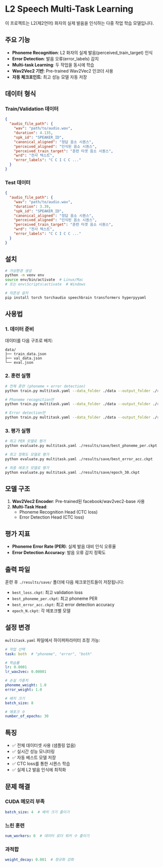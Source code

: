 # L2 Speech Multi-Task Learning

이 프로젝트는 L2(제2언어) 화자의 실제 발음을 인식하는 다중 작업 학습 모델입니다.

## 주요 기능

- **Phoneme Recognition**: L2 화자의 실제 발음(perceived_train_target) 인식
- **Error Detection**: 발음 오류(error_labels) 감지
- **Multi-task Learning**: 두 작업을 동시에 학습
- **Wav2Vec2 기반**: Pre-trained Wav2Vec2 인코더 사용
- **자동 체크포인트**: 최고 성능 모델 자동 저장

## 데이터 형식

### Train/Validation 데이터
```json
{
  "audio_file_path": {
    "wav": "path/to/audio.wav",
    "duration": 4.135,
    "spk_id": "SPEAKER_ID",
    "canonical_aligned": "정답 음소 시퀀스",
    "perceived_aligned": "인식된 음소 시퀀스",
    "perceived_train_target": "훈련 타겟 음소 시퀀스",
    "wrd": "전사 텍스트",
    "error_labels": "C C I C C ..."
  }
}
```

### Test 데이터
```json
{
  "audio_file_path": {
    "wav": "path/to/audio.wav",
    "duration": 3.39,
    "spk_id": "SPEAKER_ID", 
    "canonical_aligned": "정답 음소 시퀀스",
    "perceived_aligned": "인식된 음소 시퀀스",
    "perceived_train_target": "훈련 타겟 음소 시퀀스",
    "wrd": "전사 텍스트",
    "error_labels": "C C I C C ..."
  }
}
```

## 설치

```bash
# 가상환경 생성
python -m venv env
source env/bin/activate  # Linux/Mac
# 또는 env\Scripts\activate  # Windows

# 의존성 설치
pip install torch torchaudio speechbrain transformers hyperpyyaml
```

## 사용법

### 1. 데이터 준비
데이터를 다음 구조로 배치:
```
data/
├── train_data.json
├── val_data.json
└── eval.json
```

### 2. 훈련 실행
```bash
# 전체 훈련 (phoneme + error detection)
python train.py multitask.yaml --data_folder ./data --output_folder ./results --device cuda

# Phoneme recognition만
python train.py multitask.yaml --data_folder ./data --output_folder ./results --device cuda task=phoneme

# Error detection만  
python train.py multitask.yaml --data_folder ./data --output_folder ./results --device cuda task=error
```

### 3. 평가 실행
```bash
# 최고 PER 모델로 평가
python evaluate.py multitask.yaml ./results/save/best_phoneme_per.ckpt

# 최고 정확도 모델로 평가
python evaluate.py multitask.yaml ./results/save/best_error_acc.ckpt

# 최종 에포크 모델로 평가
python evaluate.py multitask.yaml ./results/save/epoch_30.ckpt
```

## 모델 구조

1. **Wav2Vec2 Encoder**: Pre-trained된 facebook/wav2vec2-base 사용
2. **Multi-Task Head**: 
   - Phoneme Recognition Head (CTC loss)
   - Error Detection Head (CTC loss)

## 평가 지표

- **Phoneme Error Rate (PER)**: 실제 발음 대비 인식 오류율
- **Error Detection Accuracy**: 발음 오류 감지 정확도

## 출력 파일

훈련 후 `./results/save/` 폴더에 다음 체크포인트들이 저장됩니다:

- `best_loss.ckpt`: 최고 validation loss
- `best_phoneme_per.ckpt`: 최고 phoneme PER
- `best_error_acc.ckpt`: 최고 error detection accuracy
- `epoch_N.ckpt`: 각 에포크별 모델

## 설정 변경

`multitask.yaml` 파일에서 하이퍼파라미터 조정 가능:

```yaml
# 작업 선택
task: both  # "phoneme", "error", "both"

# 학습률
lr: 0.0001
lr_wav2vec: 0.00001

# 손실 가중치
phoneme_weight: 1.0
error_weight: 1.0

# 배치 크기
batch_size: 8

# 에포크 수
number_of_epochs: 30
```

## 특징

- ✅ 전체 데이터셋 사용 (샘플링 없음)
- ✅ 실시간 성능 모니터링
- ✅ 자동 베스트 모델 저장
- ✅ CTC loss를 통한 시퀀스 학습
- ✅ 실제 L2 발음 인식에 최적화

## 문제 해결

### CUDA 메모리 부족
```yaml
batch_size: 4  # 배치 크기 줄이기
```

### 느린 훈련
```yaml
num_workers: 0  # 데이터 로더 워커 수 줄이기
```

### 과적합
```yaml
weight_decay: 0.001  # 정규화 강화
```